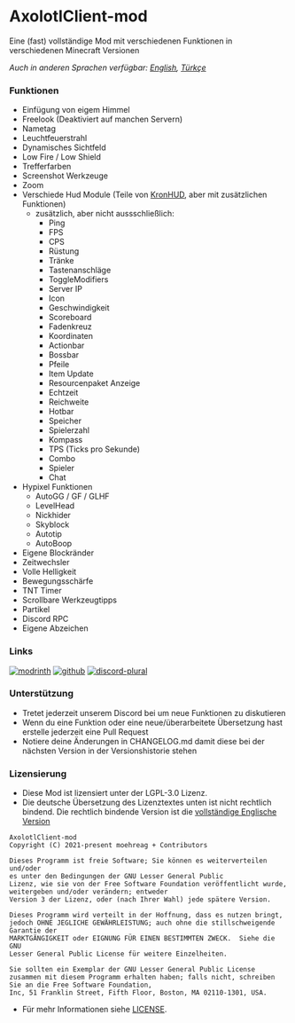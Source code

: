 # AxolotlClient-mod

Eine (fast) vollständige Mod mit verschiedenen Funktionen in verschiedenen Minecraft Versionen

*Auch in anderen Sprachen verfügbar: [English](../README.md), [Türkçe](doc/README-tr.md)*

### Funktionen

- Einfügung von eigem Himmel
- Freelook (Deaktiviert auf manchen Servern)
- Nametag
- Leuchtfeuerstrahl
- Dynamisches Sichtfeld
- Low Fire / Low Shield
- Trefferfarben
- Screenshot Werkzeuge
- Zoom
- Verschiede Hud Module (Teile von [KronHUD](https://github.com/DarkKronicle/KronHUD), aber mit zusätzlichen Funktionen)
	- zusätzlich, aber nicht aussschließlich:
		- Ping
		- FPS
		- CPS
		- Rüstung
		- Tränke
		- Tastenanschläge
		- ToggleModifiers
		- Server IP
		- Icon
		- Geschwindigkeit
		- Scoreboard
		- Fadenkreuz
		- Koordinaten
		- Actionbar
		- Bossbar
		- Pfeile
		- Item Update
		- Resourcenpaket Anzeige
		- Echtzeit
		- Reichweite
		- Hotbar
		- Speicher
		- Spielerzahl
		- Kompass
		- TPS (Ticks pro Sekunde)
		- Combo
		- Spieler
		- Chat
- Hypixel Funktionen
	- AutoGG / GF / GLHF
	- LevelHead
	- Nickhider
	- Skyblock
	- Autotip
	- AutoBoop
- Eigene Blockränder
- Zeitwechsler
- Volle Helligkeit
- Bewegungsschärfe
- TNT Timer
- Scrollbare Werkzeugtipps
- Partikel
- Discord RPC
- Eigene Abzeichen

### Links

[![modrinth](https://cdn.jsdelivr.net/npm/@intergrav/devins-badges@2/assets/cozy/available/modrinth_64h.png)](https://modrinth.com/mod/axolotlclient)
[![github](https://cdn.jsdelivr.net/npm/@intergrav/devins-badges@2/assets/cozy/available/github_64h.png)](https://github.com/AxolotlClient/AxolotlClient-mod/releases)
[![discord-plural](https://cdn.jsdelivr.net/npm/@intergrav/devins-badges@3/assets/cozy/social/discord-plural_64h.png)](https://discord.gg/WyMjeX3vka)

### Unterstützung

- Tretet jederzeit unserem Discord bei um neue Funktionen zu diskutieren
- Wenn du eine Funktion oder eine neue/überarbeitete Übersetzung hast erstelle jederzeit eine Pull Request
- Notiere deine Änderungen in CHANGELOG.md damit diese bei der nächsten Version in der Versionshistorie stehen

### Lizensierung

- Diese Mod ist lizensiert unter der LGPL-3.0 Lizenz.
- Die deutsche Übersetzung des Lizenztextes unten ist nicht rechtlich bindend.
  Die rechtlich bindende Version ist die [vollständige Englische Version](../LICENSE)

```
AxolotlClient-mod
Copyright (C) 2021-present moehreag + Contributors

Dieses Programm ist freie Software; Sie können es weiterverteilen und/oder
es unter den Bedingungen der GNU Lesser General Public
Lizenz, wie sie von der Free Software Foundation veröffentlicht wurde, weitergeben und/oder verändern; entweder
Version 3 der Lizenz, oder (nach Ihrer Wahl) jede spätere Version.

Dieses Programm wird verteilt in der Hoffnung, dass es nutzen bringt,
jedoch OHNE JEGLICHE GEWÄHRLEISTUNG; auch ohne die stillschweigende Garantie der
MARKTGÄNGIGKEIT oder EIGNUNG FÜR EINEN BESTIMMTEN ZWECK.  Siehe die GNU
Lesser General Public License für weitere Einzelheiten.

Sie sollten ein Exemplar der GNU Lesser General Public License
zusammen mit diesem Programm erhalten haben; falls nicht, schreiben Sie an die Free Software Foundation,
Inc, 51 Franklin Street, Fifth Floor, Boston, MA 02110-1301, USA.
```

- Für mehr Informationen siehe [LICENSE](LICENSE).

